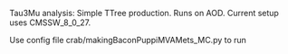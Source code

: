 Tau3Mu analysis: Simple TTree production. Runs on AOD. Current setup uses CMSSW_8_0_27.

Use config file crab/makingBaconPuppiMVAMets_MC.py to run
